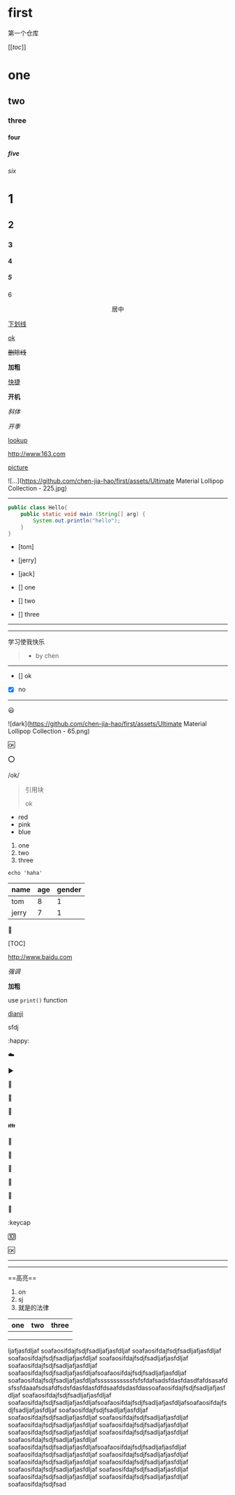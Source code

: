 # first
第一个仓库

[[_toc_]]

# one

## two

### three

#### four

##### five

###### six

# 1

## 2

### 3

#### 4

##### 5

6

<center>居中</center>

<u>下划线</u>

<u>ok</u>

~~删除线~~

**加粗**

<u>快捷</u>

**开机**

*斜体*

*开季*

[lookup](http://www.baidu.com)

http://www.163.com

[picture](https://ss0.baidu.com/73x1bjeh1BF3odCf/it/u=4023274018,394272031&fm=85&s=7B1320C6DC22EB7654B6CC830300F09B)

![...](https://github.com/chen-jia-hao/first/assets/Ultimate Material Lollipop Collection - 225.jpg)



<hr/>

```java
public class Hello{
    public static void main (String[] arg) {
        System.out.println("hello");
    }
}
```

- [tom]
- [jerry]
- [jack]

- [] one
- [] two
- [] three

***

---

学习使我快乐

> - by chen

---

- [] ok
- [x] no



---

:smiley: 

![dark](https://github.com/chen-jia-hao/first/assets/Ultimate Material Lollipop Collection - 65.png)



:ok:

:o:

/ok/

> 引用块
>
> ok
>
>   

* red
* pink
* blue

1. one
2. two
3. three

```shell
echo 'haha'
```

| name  | age  | gender |
| :---- | ---- | ------ |
| tom   | 8    | 1      |
| jerry | 7    | 1      |

:tomato:

[^脚注]: ssjj

[TOC]

<http://www.baidu.com>

_强调_

__加粗__

use `print()` function

<u>dianji</u>

sfdj

:happy:

:cloud:

:arrow_forward:

:rainbow:

:boy:

:girl:

:family:

:baby:

:snake:

:bug:

:hospital:

:bank:

:school:

:keycap

:keycap_ten:

:ok:

---

***

==高亮==

1. on
2. sj
3. 就是的法律

| one  | two  | three |
| ---- | ---- | ----- |
|      |      |       |
|      |      |       |
|      |      |       |

ljafjasfdljaf soafaosifdajfsdjfsadljafjasfdljaf soafaosifdajfsdjfsadljafjasfdljaf soafaosifdajfsdjfsadljafjasfdljaf soafaosifdajfsdjfsadljafjasfdljaf soafaosifdajfsdjfsadljafjasfdljaf soafaosifdajfsdjfsadljafjasfdljafsoafaosifdajfsdjfsadljafjasfdljaf soafaosifdajfsdjfsadljafjasfdljafsssssssssssfsfsfdafsadsfdasfdasdfafdsasafdsfssfdaaafsdsafdfsdsfdasfdasfdfdsaafdsdasfdassoafaosifdajfsdjfsadljafjasfdljaf soafaosifdajfsdjfsadljafjasfdljaf soafaosifdajfsdjfsadljafjasfdljafsoafaosifdajfsdjfsadljafjasfdljafsoafaosifdajfsdjfsadljafjasfdljaf soafaosifdajfsdjfsadljafjasfdljaf soafaosifdajfsdjfsadljafjasfdljaf soafaosifdajfsdjfsadljafjasfdljaf soafaosifdajfsdjfsadljafjasfdljaf soafaosifdajfsdjfsadljafjasfdljaf soafaosifdajfsdjfsadljafjasfdljaf soafaosifdajfsdjfsadljafjasfdljaf soafaosifdajfsdjfsadljafjasfdljaf soafaosifdajfsdjfsadljafjasfdljafsoafaosifdajfsdjfsadljafjasfdljaf soafaosifdajfsdjfsadljafjasfdljaf soafaosifdajfsdjfsadljafjasfdljaf soafaosifdajfsdjfsadljafjasfdljaf soafaosifdajfsdjfsadljafjasfdljaf soafaosifdajfsdjfsadljafjasfdljaf soafaosifdajfsdjfsadljafjasfdljaf soafaosifdajfsdjfsadljafjasfdljaf soafaosifdajfsdjfsadljafjasfdljaf soafaosifdajfsdjfsad
